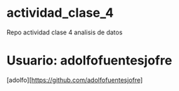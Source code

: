 # actividad_clase_4
Repo actividad clase 4 analisis de datos

# Usuario: adolfofuentesjofre
[adolfo][https://github.com/adolfofuentesjofre]


